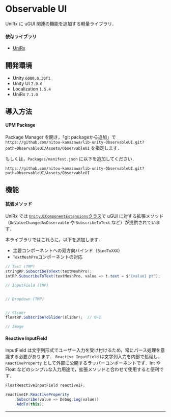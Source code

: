 # Observable UI

UniRx に uGUI 関連の機能を追加する軽量ライブラリ．

#### 依存ライブラリ
- [UniRx][github: UniRx]

## 開発環境
- Unity `6000.0.30f1`
- Unity UI `2.0.0`
- Localization `1.5.4`
- UniRx `7.1.0`


## 導入方法

#### UPM Package
Package Manager を開き，「git packageから追加」で `https://github.com/nitou-kanazawa/lib-unity-ObservableUI.git?path=ObservableUI/Assets/ObservableUI` を指定します．

もしくは，`Packages/manifest.json` に以下を追加してください．
```
https://github.com/nitou-kanazawa/lib-unity-ObservableUI.git?path=ObservableUI/Assets/ObservableUI
```


## 機能

#### 拡張メソッド

UniRx では [`UnityUIComponentExtensions`クラス][github: UnityUIComponentExtensions]で uGUI に対する拡張メソッド（`OnValueChangedAsObservable` や `SubscribeToText` など）が提供されています．

本ライブラリではこれらに，以下を追加します．
- 主要コンポーネントへの双方向バインド（`BindToXXX`）
- `TextMeshPro`コンポーネントの対応

```cs
// Text (TMP)
stringRP.SubscribeToText(textMeshPro);
intRP.SubscribeToText(textMeshPro, value => t.text = $"{value} pt");

// InputField (TMP)


// Dropdown (TMP)


// Slider
floatRP.SubscribeToSlider(slider);  // 0~1

// Image


```


#### Reactive InputField

InputField は文字列形式でユーザー入力を受け付けるため，常にパース処理を意識する必要があります．
`Reactive InputField` は文字列入力を内部で処理し，`ReactiveProperty` として外部に公開するラッパーコンポーネントです．Int や Float などのシンプルな入力用途で，拡張メソッドと合わせて使用すると便利です．


```cs
FloatReactiveInputField reactiveIF;

reactiveIF.ReactiveProperity
    .Subscribe(value => Debug.Log(value))
    .AddTo(this);
```


---
<!-- Link -->
[github: UniRx]: https://github.com/neuecc/UniRx/tree/master
[github: UnityUIComponentExtensions]: https://github.com/neuecc/UniRx/blob/master/Assets/Plugins/UniRx/Scripts/UnityEngineBridge/UnityUIComponentExtensions.cs